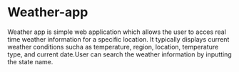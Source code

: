 # Weather-app

Weather app is simple web application which allows the user to acces real time weather information for a specific location. It typically displays current weather conditions sucha as temperature, region, location, temperature type, and current date.User can search the weather information by inputting the state name.

